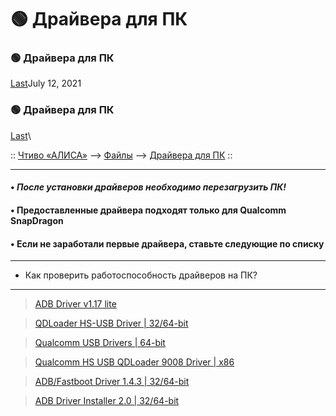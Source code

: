 # 🟢 Драйвера для ПК

### 🟢 Драйвера для ПК

[Last](https://t.me/i1Last)July 12, 2021

### 🟢 Драйвера для ПК 

[Last](https://t.me/i1Last)\


:: [Чтиво «АЛИСА»](https://telegra.ph/Poleznoe-chtivo-b-iH-A-07-12) --> [Файлы](https://telegra.ph/Fajly-07-31) --> [Драйвера для ПК](broken-reference) ::

***

#### • _**После установки драйверов необходимо перезагрузить ПК!**_ <a href="#posle-ustanovki-draiverov-neobkhodimo-perezagruzit-pk-and-33" id="posle-ustanovki-draiverov-neobkhodimo-perezagruzit-pk-and-33"></a>

#### • Предоставленные драйвера подходят только для Qualcomm SnapDragon <a href="#predostavlennye-draivera-podkhodyat-tolko-dlya-qualcomm-snapdragon" id="predostavlennye-draivera-podkhodyat-tolko-dlya-qualcomm-snapdragon"></a>

#### • Если не заработали первые драйвера, ставьте следующие по списку <a href="#esli-ne-zarabotali-pervye-draivera-stavte-sleduyushie-po-spisku" id="esli-ne-zarabotali-pervye-draivera-stavte-sleduyushie-po-spisku"></a>

***

* Как проверить работоспособность драйверов на ПК?

***

> [ADB Driver v1.17 lite](https://t.me/b\_iH\_A/56)

> [QDLoader HS-USB Driver | 32/64-bit](https://t.me/b\_iH\_A/30)

> [Qualcomm USB Drivers | 64-bit](https://t.me/b\_iH\_A/48)

> [Qualcomm HS USB QDLoader 9008 Driver | x86](https://t.me/b\_iH\_A/49)

> [ADB/Fastboot Driver 1.4.3 | 32/64-bit](https://t.me/b\_iH\_A/31)

> [ADB Driver Installer 2.0 | 32/64-bit](https://t.me/b\_iH\_A/46)
